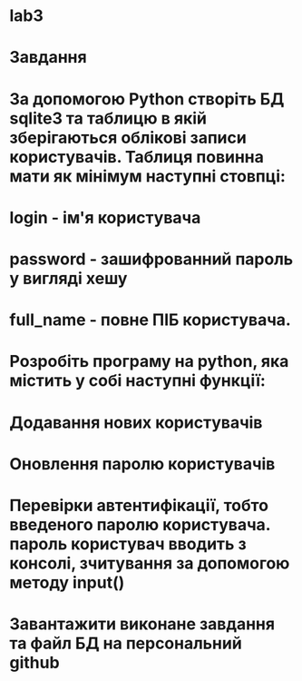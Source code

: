 # lab3

# Завдання
# За допомогою Python створіть БД sqlite3 та таблицю в якій зберігаються облікові записи користувачів. Таблиця повинна мати як мінімум наступні стовпці:
# login - ім'я користувача
# password -  зашифрованний пароль у вигляді хешу
# full_name - повне ПІБ користувача. 
# Розробіть програму на python, яка містить у собі наступні функції:
# Додавання нових користувачів
# Оновлення паролю користувачів
# Перевірки автентифікації, тобто введеного паролю користувача. пароль користувач вводить з консолі, зчитування за допомогою методу input() 
# Завантажити виконане завдання та файл БД на персональний github
